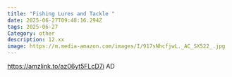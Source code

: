 ```yaml
---
title: "Fishing Lures and Tackle "
date: 2025-06-27T09:48:16.294Z
tags: 2025-06-27
Category: other
description: 12.xx
image: https://m.media-amazon.com/images/I/917sNhcfjwL._AC_SX522_.jpg
---
```

https://amzlink.to/az06yt5FLcD7i
AD